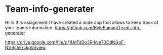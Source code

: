 # Team-info-generater
Hi In this assignment I have created a node app that allows to keep track of your teams information.
https://github.com/KyleEuman/Team-info-generater




https://drive.google.com/file/d/1UnFsDo3R4Ne70CdNGoF-NVSchErckpVi/view
